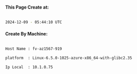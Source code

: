 
   
#### This Page Create at:

```bash

2024-12-09 - 05:44:10 UTC

```

#### Create By Machine:

```bash

Host Name : fv-az1567-919

platform  : Linux-6.5.0-1025-azure-x86_64-with-glibc2.35

Ip Local  : 10.1.0.75

```

